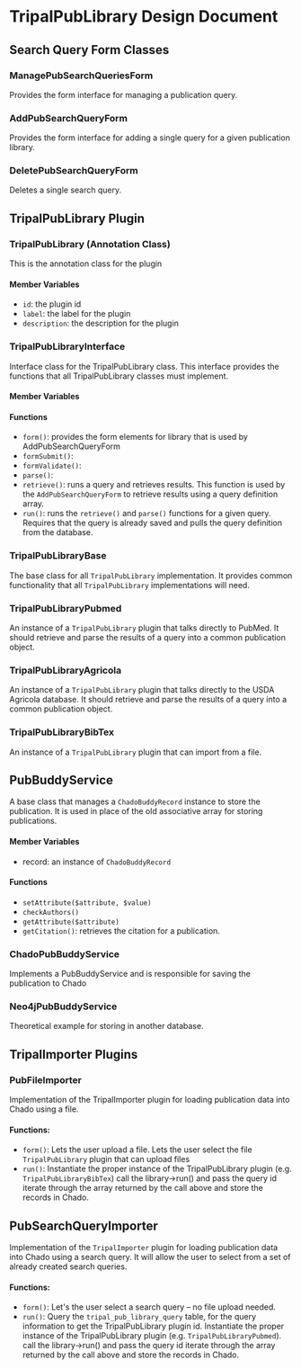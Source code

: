 # TripalPubLibrary Design Document 

## Search Query Form Classes 

### ManagePubSearchQueriesForm 

Provides the form interface for managing a publication query. 

### AddPubSearchQueryForm 

Provides the form interface for adding a single query for a given publication library. 

### DeletePubSearchQueryForm 

Deletes a single search query. 

 

## TripalPubLibrary Plugin 

### TripalPubLibrary (Annotation Class) 

This is the annotation class for the plugin 

#### Member Variables 

- `id`: the plugin id 
- `label`: the label for the plugin 
- `description`: the description for the plugin 

 
### TripalPubLibraryInterface 

Interface class for the TripalPubLibrary class. This interface provides the functions that all TripalPubLibrary classes must implement. 

#### Member Variables 

#### Functions 

- `form()`:  provides the form elements for library that is used by AddPubSearchQueryForm 
- `formSubmit()`: 
- `formValidate()`: 
- `parse()`:  
- `retrieve()`: runs a query and retrieves results. This function is used by the `AddPubSearchQueryForm` to retrieve results using a query definition array. 
- `run()`: runs the `retrieve()` and `parse()` functions for a given query. Requires that the query is already saved and pulls the query definition from the database. 

### TripalPubLibraryBase 

The base class for all `TripalPubLibrary` implementation. It provides common functionality that all `TripalPubLibrary` implementations will need. 

### TripalPubLibraryPubmed 

An instance of a `TripalPubLibrary` plugin that talks directly to PubMed. It should retrieve and parse the results of a query into a common publication object. 

### TripalPubLibraryAgricola 

An instance of a `TripalPubLibrary` plugin that talks directly to the USDA Agricola database. It should retrieve and parse the results of a query into a common publication object. 

### TripalPubLibraryBibTex 

An instance of a `TripalPubLibrary` plugin that can import from a file.   

## PubBuddyService 

A base class that manages a `ChadoBuddyRecord` instance to store the publication. It is used in place of the old associative array for storing publications.   

#### Member Variables 

- record: an instance of `ChadoBuddyRecord` 

#### Functions 

- `setAttribute($attribute, $value)`
- `checkAuthors()`
- `getAttribute($attribute)`
- `getCitation()`: retrieves the citation for a publication. 

### ChadoPubBuddyService 

Implements a PubBuddyService and is responsible for saving the publication to Chado 

### Neo4jPubBuddyService 

Theoretical example for storing in another database. 

## TripalImporter Plugins 

### PubFileImporter  

Implementation of the TripalImporter plugin for loading publication data into Chado using a file. 

#### Functions: 

- `form()`: Lets the user upload a file. Lets the user select the file `TripalPubLibrary` plugin that can upload files 
- `run()`: Instantiate the proper instance of the TripalPubLibrary plugin (e.g. `TripalPubLibraryBibTex`) call the library->run() and pass the query id iterate through the array returned by the call above and store the records in Chado. 

 
## PubSearchQueryImporter  

Implementation of the `TripalImporter` plugin for loading publication data into Chado using a search query. It will allow the user to select from a set of already created search queries.   

#### Functions: 

- `form()`: Let's the user select a search query – no file upload needed. 
- `run()`:   Query the `tripal_pub_library_query` table, for the query information to get the TripalPubLibrary  plugin id.  Instantiate the proper instance of the TripalPubLibrary plugin (e.g. `TripalPubLibraryPubmed`). call the library->run() and pass the query id iterate through the array returned by the call above and store the records in Chado. 

 